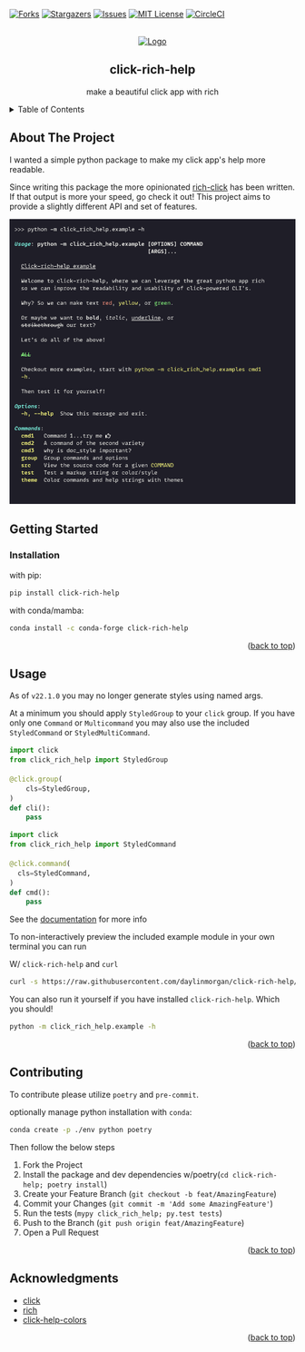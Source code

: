 <div id="top"></div>

<!-- PROJECT SHIELDS -->
[![Forks][forks-shield]][forks-url]
[![Stargazers][stars-shield]][stars-url]
[![Issues][issues-shield]][issues-url]
[![MIT License][license-shield]][license-url]
[![CircleCI][circleci-shield]][circleci-url]

<!-- PROJECT LOGO -->
<br />
<div align="center">
  <a href="https://github.com/daylinmorgan/click-rich-help">
    <img src="https://raw.githubusercontent.com/daylinmorgan/click-rich-help/main/assets/logo.png" alt="Logo" width=400 >
  </a>

<h2 align="center">click-rich-help</h2>

  <p align="center">
    make a beautiful click app with rich
  </p>
</div>


<!-- TABLE OF CONTENTS -->
<details>
  <summary>Table of Contents</summary>
  <ol>
    <li>
      <a href="#about-the-project">About The Project</a>
      <ul>
        <li><a href="#built-with">Built With</a></li>
      </ul>
    </li>
    <li>
      <a href="#getting-started">Getting Started</a>
      <ul>
        <li><a href="#installation">Installation</a></li>
      </ul>
    </li>
    <li><a href="#usage">Usage</a></li>
    <li><a href="#contributing">Contributing</a></li>
    <li><a href="#acknowledgments">Acknowledgments</a></li>
  </ol>
</details>


## About The Project

I wanted a simple python package to make my click app's help more readable.

Since writing this package the more opinionated [rich-click](https://github.com/ewels/rich-click) has been written.
If that output is more your speed, go check it out! This project aims to provide a slightly different API and set of features.

![screenshot](https://github.com/daylinmorgan/click-rich-help/blob/main/assets/screenshots/base.png)

## Getting Started

### Installation

with pip:
``` bash
pip install click-rich-help
```
with conda/mamba:
```bash
conda install -c conda-forge click-rich-help
```

<p align="right">(<a href="#top">back to top</a>)</p>

## Usage

As of `v22.1.0` you may no longer generate styles using named args.

At a minimum you should apply `StyledGroup` to your `click` group.
If you have only one `Command` or `Multicommand` you may also use the included `StyledCommand` or `StyledMultiCommand`.

```python
import click
from click_rich_help import StyledGroup

@click.group(
    cls=StyledGroup,
)
def cli():
    pass
```

```python
import click
from click_rich_help import StyledCommand

@click.command(
  cls=StyledCommand,
)
def cmd():
    pass
```

See the [documentation](https://github.com/daylinmorgan/click-rich-help/blob/main/docs/usage.md) for more info

To non-interactively preview the included example module in your own terminal you can run

W/ `click-rich-help`  and `curl`

```bash
curl -s https://raw.githubusercontent.com/daylinmorgan/click-rich-help/main/scripts/example.sh | bash
```

You can also run it yourself if you have installed `click-rich-help`. Which you should!

```bash
python -m click_rich_help.example -h
```

<p align="right">(<a href="#top">back to top</a>)</p>


## Contributing
To contribute please utilize `poetry` and `pre-commit`.

optionally manage python installation with `conda`:

```bash
conda create -p ./env python poetry
```

Then follow the below steps
1. Fork the Project
2. Install the package and dev dependencies w/poetry(`cd click-rich-help; poetry install`)
2. Create your Feature Branch (`git checkout -b feat/AmazingFeature`)
3. Commit your Changes (`git commit -m 'Add some AmazingFeature'`)
4. Run the tests (`mypy click_rich_help; py.test tests`)
5. Push to the Branch (`git push origin feat/AmazingFeature`)
6. Open a Pull Request


<p align="right">(<a href="#top">back to top</a>)</p>

## Acknowledgments

* [click](https://github.com/pallets/click)
* [rich](https://github.com/willmcgugan/rich)
* [click-help-colors](https://github.com/click-contrib/click-help-colors)

<p align="right">(<a href="#top">back to top</a>)</p>



<!-- MARKDOWN LINKS & IMAGES -->
<!-- https://www.markdownguide.org/basic-syntax/#reference-style-links -->
[contributors-shield]: https://img.shields.io/github/contributors/daylinmorgan/click-rich-help.svg?style=flat
[contributors-url]: https://github.com/daylinmorgan/click-rich-help/graphs/contributors
[forks-shield]: https://img.shields.io/github/forks/daylinmorgan/click-rich-help.svg?style=flat
[forks-url]: https://github.com/daylinmorgan/click-rich-help/network/members
[stars-shield]: https://img.shields.io/github/stars/daylinmorgan/click-rich-help.svg?style=flat
[stars-url]: https://github.com/daylinmorgan/click-rich-help/stargazers
[issues-shield]: https://img.shields.io/github/issues/daylinmorgan/click-rich-help.svg?style=flat
[issues-url]: https://github.com/daylinmorgan/click-rich-help/issues
[license-shield]: https://img.shields.io/github/license/daylinmorgan/click-rich-help.svg?style=flat
[license-url]: https://github.com/daylinmorgan/click-rich-help/blob/main/LICENSE.txt
[circleci-shield]: https://img.shields.io/circleci/build/gh/daylinmorgan/click-rich-help?style=flat
[circleci-url]: https://img.shields.io/circleci/build/gh/daylinmorgan/click-rich-help
